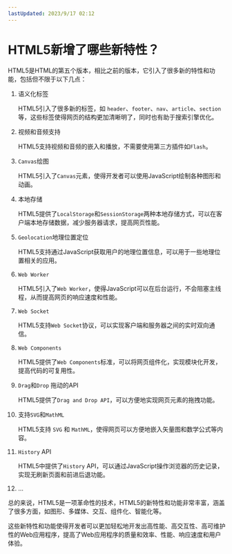 ```yaml
---
lastUpdated: 2023/9/17 02:12
---
```


# HTML5新增了哪些新特性？

HTML5是HTML的第五个版本，相比之前的版本，它引入了很多新的特性和功能，包括但不限于以下几点：

1. 语义化标签

    HTML5引入了很多新的标签，如 `header`、`footer`、`nav`、`article`、`section` 等，这些标签使得网页的结构更加清晰明了，同时也有助于搜索引擎优化。

2. 视频和音频支持

   HTML5支持视频和音频的嵌入和播放，不需要使用第三方插件如`Flash`。

3. `Canvas`绘图

   HTML5引入了`Canvas`元素，使得开发者可以使用JavaScript绘制各种图形和动画。

4. 本地存储

   HTML5提供了`LocalStorage`和`SessionStorage`两种本地存储方式，可以在客户端本地存储数据，减少服务器请求，提高网页性能。

5. `Geolocation`地理位置定位

   HTML5支持通过JavaScript获取用户的地理位置信息，可以用于一些地理位置相关的应用。

6. `Web Worker`

   HTML5引入了`Web Worker`，使得JavaScript可以在后台运行，不会阻塞主线程，从而提高网页的响应速度和性能。

7. `Web Socket`

   HTML5支持`Web Socket`协议，可以实现客户端和服务器之间的实时双向通信。

8. `Web Components`

   HTML5提供了`Web Components`标准，可以将网页组件化，实现模块化开发，提高代码的可复用性。

9. `Drag`和`Drop` 拖动的API

   HTML5提供了`Drag and Drop API`，可以方便地实现网页元素的拖拽功能。

10. 支持`SVG`和`MathML`

    HTML5支持 `SVG` 和 `MathML`，使得网页可以方便地嵌入矢量图和数学公式等内容。

11. `History` API

    HTML5中提供了`History` API，可以通过JavaScript操作浏览器的历史记录，实现无刷新页面和前进后退功能。

12. ...

总的来说，HTML5是一项革命性的技术，HTML5的新特性和功能非常丰富，涵盖了很多方面，如图形、多媒体、交互、组件化、智能化等。

这些新特性和功能使得开发者可以更加轻松地开发出高性能、高交互性、高可维护性的Web应用程序，提高了Web应用程序的质量和效率、性能、响应速度和用户体验。
